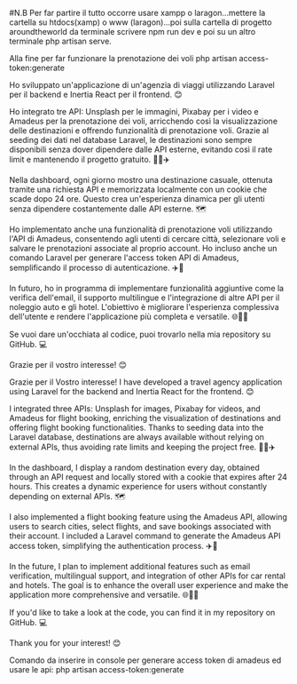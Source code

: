 #N.B 
Per far partire il tutto occorre usare xampp o laragon...mettere la cartella su htdocs(xamp) o www (laragon)...poi sulla cartella di progetto aroundtheworld da terminale scrivere npm run dev e poi su un altro terminale php artisan serve.

Alla fine per far funzionare la prenotazione dei voli  php artisan access-token:generate

Ho sviluppato un'applicazione di un'agenzia di viaggi utilizzando Laravel per il backend e Inertia React per il frontend. 😊

Ho integrato tre API: Unsplash per le immagini, Pixabay per i video e Amadeus per la prenotazione dei voli, arricchendo così la visualizzazione delle destinazioni e offrendo funzionalità di prenotazione voli. Grazie al seeding dei dati nel database Laravel, le destinazioni sono sempre disponibili senza dover dipendere dalle API esterne, evitando così il rate limit e mantenendo il progetto gratuito. 📸🎥✈️

Nella dashboard, ogni giorno mostro una destinazione casuale, ottenuta tramite una richiesta API e memorizzata localmente con un cookie che scade dopo 24 ore. Questo crea un'esperienza dinamica per gli utenti senza dipendere costantemente dalle API esterne. 🗺️

Ho implementato anche una funzionalità di prenotazione voli utilizzando l'API di Amadeus, consentendo agli utenti di cercare città, selezionare voli e salvare le prenotazioni associate al proprio account. Ho incluso anche un comando Laravel per generare l'access token API di Amadeus, semplificando il processo di autenticazione. ✈️🛫

In futuro, ho in programma di implementare funzionalità aggiuntive come la verifica dell'email, il supporto multilingue e l'integrazione di altre API per il noleggio auto e gli hotel. L'obiettivo è migliorare l'esperienza complessiva dell'utente e rendere l'applicazione più completa e versatile. 🌐🏨🚗

Se vuoi dare un'occhiata al codice, puoi trovarlo nella mia repository su GitHub. 💻

Grazie per il vostro interesse! 😊



Grazie per il Vostro interesse!
I have developed a travel agency application using Laravel for the backend and Inertia React for the frontend. 😊

I integrated three APIs: Unsplash for images, Pixabay for videos, and Amadeus for flight booking, enriching the visualization of destinations and offering flight booking functionalities. Thanks to seeding data into the Laravel database, destinations are always available without relying on external APIs, thus avoiding rate limits and keeping the project free. 📸🎥✈️

In the dashboard, I display a random destination every day, obtained through an API request and locally stored with a cookie that expires after 24 hours. This creates a dynamic experience for users without constantly depending on external APIs. 🗺️

I also implemented a flight booking feature using the Amadeus API, allowing users to search cities, select flights, and save bookings associated with their account. I included a Laravel command to generate the Amadeus API access token, simplifying the authentication process. ✈️🛫

In the future, I plan to implement additional features such as email verification, multilingual support, and integration of other APIs for car rental and hotels. The goal is to enhance the overall user experience and make the application more comprehensive and versatile. 🌐🏨🚗

If you'd like to take a look at the code, you can find it in my repository on GitHub. 💻

Thank you for your interest! 😊

Comando da inserire in console per generare access token di amadeus ed usare le api: php artisan access-token:generate
